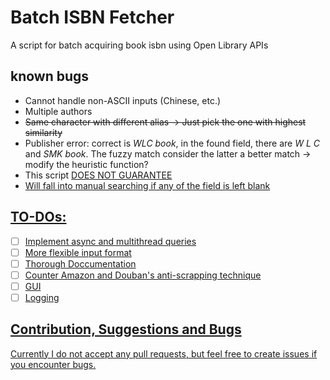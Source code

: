 # Batch ISBN Fetcher
A script for batch acquiring book isbn using Open Library APIs
## known bugs
- Cannot handle non-ASCII inputs (Chinese, etc.)
- Multiple authors
- <del>Same character with different alias -> Just pick the one with highest similarity</del>
- Publisher error: correct is <i>WLC book</i>, in the found field, there are <i> W L C </i> and <i> SMK book</i>. The fuzzy match consider the latter a better match -> modify the heuristic function?
- This script <u>DOES NOT GUARANTEE
- Will fall into manual searching if any of the field is left blank
## TO-DOs:
- [ ] Implement async and multithread queries
- [ ] More flexible input format
- [ ] Thorough Doccumentation
- [ ] Counter Amazon and Douban's anti-scrapping technique
- [ ] GUI
- [ ] Logging
## Contribution, Suggestions and Bugs
Currently I do not accept any pull requests, but feel free to create issues if you encounter bugs.